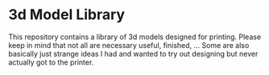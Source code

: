 3d Model Library
================

This repository contains a library of 3d models designed for printing.  Please
keep in mind that not all are necessary useful, finished, …  Some are also
basically just strange ideas I had and wanted to try out designing but never
actually got to the printer.
